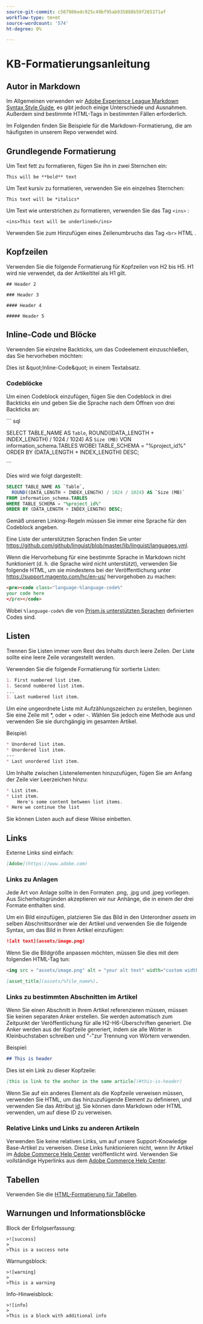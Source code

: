 ```yaml
---
source-git-commit: c587986edc925c49bf95ab935888b59f265371af
workflow-type: tm+mt
source-wordcount: '574'
ht-degree: 0%

---
```

# KB-Formatierungsanleitung

## Autor in Markdown

Im Allgemeinen verwenden wir [Adobe Experience League Markdown Syntax Style Guide](https://experienceleague.adobe.com/docs/authoring-guide-exl/using/markdown/syntax-style-guide.html?lang=en), es gibt jedoch einige Unterschiede und Ausnahmen. Außerdem sind bestimmte HTML-Tags in bestimmten Fällen erforderlich.

Im Folgenden finden Sie Beispiele für die Markdown-Formatierung, die am häufigsten in unserem Repo verwendet wird.

## Grundlegende Formatierung

Um Text fett zu formatieren, fügen Sie ihn in zwei Sternchen ein:

`This will be **bold** text`

Um Text kursiv zu formatieren, verwenden Sie ein einzelnes Sternchen:

`This text will be *italics*`

Um Text wie unterstrichen zu formatieren, verwenden Sie das Tag `<ins>` :

`<ins>This text will be underlined</ins>`

Verwenden Sie zum Hinzufügen eines Zeilenumbruchs das Tag `<br>` HTML .


## Kopfzeilen

Verwenden Sie die folgende Formatierung für Kopfzeilen von H2 bis H5. H1 wird nie verwendet, da der Artikeltitel als H1 gilt.

`## Header 2 `

`### Header 3 `

`#### Header 4`

`##### Header 5`

## Inline-Code und Blöcke

Verwenden Sie einzelne Backticks, um das Codeelement einzuschließen, das Sie hervorheben möchten:

Dies ist \&quot;Inline-Code\&quot; in einem Textabsatz.

### Codeblöcke

Um einen Codeblock einzufügen, fügen Sie den Codeblock in drei Backticks ein und geben Sie die Sprache nach dem Öffnen von drei Backticks an:

\`\`\` sql

SELECT TABLE_NAME AS `Table`,
ROUND((DATA_LENGTH + INDEX_LENGTH) / 1024 / 1024) AS `Size (MB)`
VON information_schema.TABLES
WOBEI TABLE_SCHEMA = &quot;%project_id%&quot;
ORDER BY (DATA_LENGTH + INDEX_LENGTH) DESC;

\`\`\`

Dies wird wie folgt dargestellt:

```sql
SELECT TABLE_NAME AS `Table`,
  ROUND((DATA_LENGTH + INDEX_LENGTH) / 1024 / 1024) AS `Size (MB)`
FROM information_schema.TABLES
WHERE TABLE_SCHEMA = "%project_id%"
ORDER BY (DATA_LENGTH + INDEX_LENGTH) DESC;
```

Gemäß unseren Linking-Regeln müssen Sie immer eine Sprache für den Codeblock angeben.

Eine Liste der unterstützten Sprachen finden Sie unter https://github.com/github/linguist/blob/master/lib/linguist/languages.yml.

Wenn die Hervorhebung für eine bestimmte Sprache in Markdown nicht funktioniert (d. h. die Sprache wird nicht unterstützt), verwenden Sie folgende HTML, um sie mindestens bei der Veröffentlichung unter https://support.magento.com/hc/en-us/ hervorgehoben zu machen:

```html
<pre><code class="language-%language-code%"
your code here
</pre></code>
```

Wobei ``%language-code%`` die von [Prism.js unterstützten Sprachen](https://prismjs.com/#supported-languages) definierten Codes sind.

## Listen

Trennen Sie Listen immer vom Rest des Inhalts durch leere Zeilen. Der Liste sollte eine leere Zeile vorangestellt werden.

Verwenden Sie die folgende Formatierung für sortierte Listen:

```markdown
1. First numbered list item.
1. Second numbered list item.
...
1. Last numbered list item.
```

Um eine ungeordnete Liste mit Aufzählungszeichen zu erstellen, beginnen Sie eine Zeile mit *, oder + oder -. Wählen Sie jedoch eine Methode aus und verwenden Sie sie durchgängig im gesamten Artikel.

Beispiel:

```markdown
* Unordered list item.
* Unordered list item.
---
* Last unordered list item.
```

Um Inhalte zwischen Listenelementen hinzuzufügen, fügen Sie am Anfang der Zeile vier Leerzeichen hinzu:

```markdown
* List item.
* List item.
    Here's some content between list items.
* Here we continue the list
```

Sie können Listen auch auf diese Weise einbetten.

## Links

Externe Links sind einfach:

```markdown
[Adobe](https://www.adobe.com)
```

### Links zu Anlagen

Jede Art von Anlage sollte in den Formaten .png, .jpg und .jpeg vorliegen. Aus Sicherheitsgründen akzeptieren wir nur Anhänge, die in einem der drei Formate enthalten sind.

Um ein Bild einzufügen, platzieren Sie das Bild in den Unterordner *assets* im selben Abschnittsordner wie der Artikel und verwenden Sie die folgende Syntax, um das Bild in Ihren Artikel einzufügen:

```markdown
![alt text](assets/image.png)
```

Wenn Sie die Bildgröße anpassen möchten, müssen Sie dies mit dem folgenden HTML-Tag tun:

```html
<img src = "assets/image.png" alt = "your alt text" width="custom width, ex: 250px">
```

```markdown
[asset_title](assets/%file_name%).
```

### Links zu bestimmten Abschnitten im Artikel

Wenn Sie einen Abschnitt in Ihrem Artikel referenzieren müssen, müssen Sie keinen separaten Anker erstellen. Sie werden automatisch zum Zeitpunkt der Veröffentlichung für alle H2-H6-Überschriften generiert. Die Anker werden aus der Kopfzeile generiert, indem sie alle Wörter in Kleinbuchstaben schreiben und &quot;-&quot;zur Trennung von Wörtern verwenden.

Beispiel:

```markdown
## This is header
```

Dies ist ein Link zu dieser Kopfzeile:

```markdown
[this is link to the anchor in the same article](#this-is-header)
```

Wenn Sie auf ein anderes Element als die Kopfzeile verweisen müssen, verwenden Sie HTML, um das hinzuzufügende Element zu definieren, und verwenden Sie das Attribut [id](https://www.w3schools.com/html/html_id.asp). Sie können dann Markdown oder HTML verwenden, um auf diese ID zu verweisen.

### Relative Links und Links zu anderen Artikeln

Verwenden Sie keine relativen Links, um auf unsere Support-Knowledge Base-Artikel zu verweisen. Diese Links funktionieren nicht, wenn Ihr Artikel im [Adobe Commerce Help Center](https://support.magento.com/hc/en-us) veröffentlicht wird.
Verwenden Sie vollständige Hyperlinks aus dem [Adobe Commerce Help Center](https://support.magento.com/hc/en-us).


## Tabellen

Verwenden Sie die [HTML-Formatierung für Tabellen](https://www.w3schools.com/html/html_tables.asp).


## Warnungen und Informationsblöcke

Block der Erfolgserfassung:

```
>![success]
>
>This is a success note
```

Warnungsblock:

```
>![warning]
>
>This is a warning
```

Info-Hinweisblock:

```
>![info]
>
>This is a block with additional info
```
